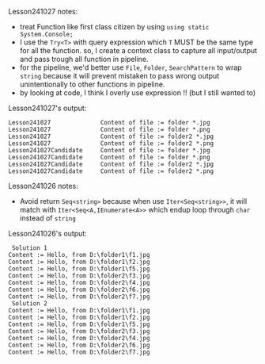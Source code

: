 Lesson241027 notes:
- treat Function like first class citizen by using `using static System.Console;`
- I use the `Try<T>` with query expression which `T` MUST be the same type for all the function. so, I create a context class to capture all input/output and pass trough all function in pipeline.
- for the pipeline, we'd better use `File`, `Folder`, `SearchPattern` to wrap `string` because it will prevent mistaken to pass wrong output unintentionally to other functions in pipeline.
- by looking at code, I think I overly use expression !! (but I still wanted to)

Lesson241027's output:

```console
Lesson241027              Content of file := folder *.jpg
Lesson241027              Content of file := folder *.png
Lesson241027              Content of file := folder2 *.jpg
Lesson241027              Content of file := folder2 *.png
Lesson241027Candidate     Content of file := folder *.jpg
Lesson241027Candidate     Content of file := folder *.png
Lesson241027Candidate     Content of file := folder2 *.jpg
Lesson241027Candidate     Content of file := folder2 *.png
```


Lesson241026 notes:
- Avoid return `Seq<string>` because when use `Iter<Seq<string>>`, it will match with `Iter<Seq<A,IEnumerate<A>>` which endup loop through `char` instead of `string`

Lesson241026's output:

```console
 Solution 1
Content := Hello, from D:\folder1\f1.jpg
Content := Hello, from D:\folder1\f2.jpg
Content := Hello, from D:\folder1\f5.jpg
Content := Hello, from D:\folder2\f3.jpg
Content := Hello, from D:\folder2\f4.jpg
Content := Hello, from D:\folder2\f6.jpg
Content := Hello, from D:\folder2\f7.jpg
 Solution 2
Content := Hello, from D:\folder1\f1.jpg
Content := Hello, from D:\folder1\f2.jpg
Content := Hello, from D:\folder1\f5.jpg
Content := Hello, from D:\folder2\f3.jpg
Content := Hello, from D:\folder2\f4.jpg
Content := Hello, from D:\folder2\f6.jpg
Content := Hello, from D:\folder2\f7.jpg
```